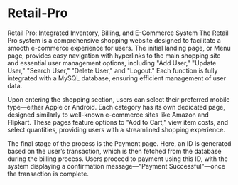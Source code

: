 # Retail-Pro
Retail Pro: Integrated Inventory, Billing, and E-Commerce System
The Retail Pro system is a comprehensive shopping website designed to facilitate a smooth e-commerce experience for users. The initial landing page, or Menu page, provides easy navigation with hyperlinks to the main shopping site and essential user management options, including "Add User," "Update User," "Search User," "Delete User," and "Logout." Each function is fully integrated with a MySQL database, ensuring efficient management of user data.

Upon entering the shopping section, users can select their preferred mobile type—either Apple or Android. Each category has its own dedicated page, designed similarly to well-known e-commerce sites like Amazon and Flipkart. These pages feature options to "Add to Cart," view item costs, and select quantities, providing users with a streamlined shopping experience.

The final stage of the process is the Payment page. Here, an ID is generated based on the user’s transaction, which is then fetched from the database during the billing process. Users proceed to payment using this ID, with the system displaying a confirmation message—"Payment Successful"—once the transaction is complete.
